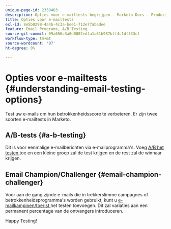 ```yaml
---
unique-page-id: 2359483
description: Opties voor e-mailtests begrijpen - Marketo Docs - Productdocumentatie
title: Opties voor e-mailtests
exl-id: 8e5b0298-4a4b-4c3a-bee1-712e77abadee
feature: Email Programs, A/B Testing
source-git-commit: 09a656c3a0d0002edfa1a61b987bff4c1dff33cf
workflow-type: tm+mt
source-wordcount: '97'
ht-degree: 0%

---
```


# Opties voor e-mailtests {#understanding-email-testing-options}

Test uw e-mails om hun betrokkenheidsscore te verbeteren. Er zijn twee soorten e-mailtests in Marketo.

## A/B-tests {#a-b-testing}

Dit is voor eenmalige e-mailberichten via e-mailprogramma&#39;s. Voeg [ A/B het testen ](/help/marketo/product-docs/email-marketing/email-programs/email-program-actions/email-test-a-b-test/add-an-a-b-test.md) toe en een kleine groep zal de test krijgen en de rest zal de winnaar krijgen.

## Email Champion/Challenger {#email-champion-challenger}

Voor aan de gang zijnde e-mails die in trekkerslimme campagnes of betrokkenheidsprogramma&#39;s worden gebruikt, kunt u [ e-mailkampioen/toerist ](/help/marketo/product-docs/email-marketing/general/functions-in-the-editor/email-tests-champion-challenger/add-an-email-champion-challenger.md) het testen toevoegen. Dit zal variaties aan een permanent percentage van de ontvangers introduceren.

Happy Testing!
